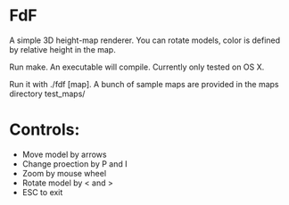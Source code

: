 # FdF

A simple 3D height-map renderer. You can rotate models, color is defined by relative height in the map.

Run make. An executable will compile. Currently only tested on OS X.

Run it with ./fdf [map]. A bunch of sample maps are provided in the maps directory test_maps/

# Controls:

- Move model by arrows
- Change proection by P and I
- Zoom by mouse wheel
- Rotate model by < and >
- ESC to exit
